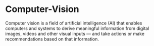 # Computer-Vision
Computer vision is a field of artificial intelligence (AI) that enables computers and systems to derive meaningful information from digital images, videos and other visual inputs — and take actions or make recommendations based on that information.
